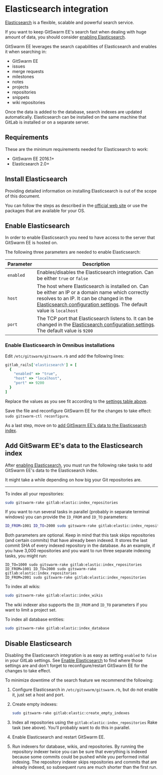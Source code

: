 # Elasticsearch integration

[Elasticsearch] is a flexible, scalable and powerful search service.

If you want to keep GitSwarm EE's search fast when dealing with huge amount
of data, you should consider [enabling
Elasticsearch](#enable-elasticsearch).

GitSwarm EE leverages the search capabilities of Elasticsearch and enables
it when searching in:

- GitSwarm EE
- issues
- merge requests
- milestones
- notes
- projects
- repositories
- snippets
- wiki repositories

Once the data is added to the database, search indexes are updated
automatically. Elasticsearch can be installed on the same machine that
GitLab is installed or on a separate server.

## Requirements

These are the minimum requirements needed for Elasticsearch to work:

- GitSwarm EE 2016.1+
- Elasticsearch 2.0+

## Install Elasticsearch

Providing detailed information on installing Elasticsearch is out of the
scope of this document.

You can follow the steps as described in the [official web site][install]
or use the packages that are available for your OS.

## Enable Elasticsearch

In order to enable Elasticsearch you need to have access to the server that
GitSwarm EE is hosted on.

The following three parameters are needed to enable Elasticsearch:

| Parameter | Description |
| --------- | ----------- |
| `enabled` | Enables/disables the Elasticsearch integration. Can be either `true` or `false` |
| `host`    | The host where Elasticsearch is installed on. Can be either an IP or a domain name which correctly resolves to an IP. It can be changed in the [Elasticsearch configuration settings][elastic-settings]. The default value is `localhost` |
| `port`    | The TCP port that Elasticsearch listens to. It can be changed in the [Elasticsearch configuration settings][elastic-settings]. The default value is `9200`  |

### Enable Elasticsearch in Omnibus installations

Edit `/etc/gitswarm/gitswarm.rb` and add the following lines:

```ruby
gitlab_rails['elasticsearch'] = [
  {
    "enabled" => "true",
    "host" => "localhost",
    "port" => 9200
  }
]
```

Replace the values as you see fit according to the [settings table
above](#enable-elasticsearch).

Save the file and reconfigure GitSwarm EE for the changes to take effect:
`sudo gitswarm-ctl reconfigure`.

As a last step, move on to [add GitSwarm EE's data to the Elasticsearch
index](#add-gitlabs-data-to-the-elasticsearch-index).

## Add GitSwarm EE's data to the Elasticsearch index

After [enabling Elasticsearch](#enable-elasticsearch), you must run the
following rake tasks to add GitSwarm EE's data to the Elasticsearch index.

It might take a while depending on how big your Git repositories are.

---

To index all your repositories:

```bash
sudo gitswarm-rake gitlab:elastic:index_repositories
```

If you want to run several tasks in parallel (probably in separate terminal
windows) you can provide the `ID_FROM` and `ID_TO` parameters:

```bash
ID_FROM=1001 ID_TO=2000 sudo gitswarm-rake gitlab:elastic:index_repositories

```

Both parameters are optional. Keep in mind that this task skips
repositories (and certain commits) that have already been indexed. It
stores the last commit SHA of every indexed repository in the database. As
an example, if you have 3,000 repositories and you want to run three
separate indexing tasks, you might run:

```
ID_TO=1000 sudo gitswarm-rake gitlab:elastic:index_repositories
ID_FROM=1001 ID_TO=2000 sudo gitswarm-rake gitlab:elastic:index_repositories
ID_FROM=2001 sudo gitswarm-rake gitlab:elastic:index_repositories
```

To index all wikis:

```bash
sudo gitswarm-rake gitlab:elastic:index_wikis
```

The wiki indexer also supports the `ID_FROM` and `ID_TO` parameters if you
want to limit a project set.

To index all database entities:

```bash
sudo gitswarm-rake gitlab:elastic:index_database
```

## Disable Elasticsearch

Disabling the Elasticsearch integration is as easy as setting `enabled` to
`false` in your GitLab settings. See [Enable
Elasticsearch](#enable-elasticsearch) to find where those settings are and
don't forget to reconfigure/restart GitSwarm EE for the changes to take
effect.

To minimize downtime of the search feature we recommend the following:

1. Configure Elasticsearch in `/etc/gitswarm/gitswarm.rb`, but do not
   enable it, just set a host and port.

1. Create empty indexes:

    ```bash
    sudo gitswarm-rake gitlab:elastic:create_empty_indexes
    ```

1. Index all repositories using the `gitlab:elastic:index_repositories`
   Rake task (see above). You'll probably want to do this in parallel.

1. Enable Elasticsearch and restart GitSwarm EE.

1. Run indexers for database, wikis, and repositories. By running the
   repository indexer twice you can be sure that everything is indexed
   because some commits could be pushed while you performed initial
   indexing. The repository indexer skips repositories and commits that
   are already indexed, so subsequent runs are much shorter than the first
   run.

[elasticsearch]: https://www.elastic.co/products/elasticsearch "Elasticsearch website"
[install]: https://www.elastic.co/guide/en/elasticsearch/reference/current/_installation.html "Elasticsearch installation documentation"
[elastic-settings]: https://www.elastic.co/guide/en/elasticsearch/reference/current/setup-configuration.html#settings "Elasticsearch configuration settings"
